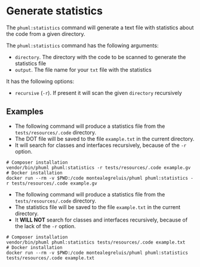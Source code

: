 # Generate statistics

The `phuml:statistics` command will generate a text file with statistics about the code from a given directory.

The `phuml:statistics` command has the following arguments:

* `directory`. The directory with the code to be scanned to generate the statistics file
* `output`. The file name for your `txt` file with the statistics

It has the following options:

* `recursive` (`-r`). If present it will scan the given `directory` recursively

## Examples

* The following command will produce a statistics file from the `tests/resources/.code` directory.
* The DOT file will be saved to the file `example.txt` in the current directory.
* It will search for classes and interfaces recursively, because of the `-r` option.

```
# Composer installation
vendor/bin/phuml phuml:statistics -r tests/resources/.code example.gv
# Docker installation
docker run --rm -v $PWD:/code montealegreluis/phuml phuml:statistics -r tests/resources/.code example.gv
```

* The following command will produce a statistics file from the `tests/resources/.code` directory.
* The statistics file will be saved to the file `example.txt` in the current directory.
* It **WILL NOT** search for classes and interfaces recursively, because of the lack of the `-r` option.

```
# Composer installation
vendor/bin/phuml phuml:statistics tests/resources/.code example.txt
# Docker installation
docker run --rm -v $PWD:/code montealegreluis/phuml phuml:statistics tests/resources/.code example.txt
```
